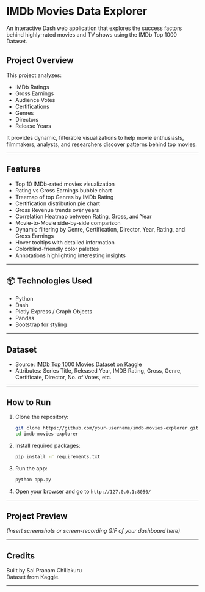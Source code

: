 # IMDb Movies Data Explorer

An interactive Dash web application that explores the success factors behind highly-rated movies and TV shows using the IMDb Top 1000 Dataset.

## Project Overview

This project analyzes:
- IMDb Ratings
- Gross Earnings
- Audience Votes
- Certifications
- Genres
- Directors
- Release Years

It provides dynamic, filterable visualizations to help movie enthusiasts, filmmakers, analysts, and researchers discover patterns behind top movies.

---

## Features

* Top 10 IMDb-rated movies visualization  
* Rating vs Gross Earnings bubble chart  
* Treemap of top Genres by IMDb Rating  
* Certification distribution pie chart  
* Gross Revenue trends over years  
* Correlation Heatmap between Rating, Gross, and Year  
* Movie-to-Movie side-by-side comparison  
* Dynamic filtering by Genre, Certification, Director, Year, Rating, and Gross Earnings  
* Hover tooltips with detailed information  
* Colorblind-friendly color palettes  
* Annotations highlighting interesting insights  


---

## 📦 Technologies Used

- Python
- Dash
- Plotly Express / Graph Objects
- Pandas
- Bootstrap for styling

---

##  Dataset

- Source: [IMDb Top 1000 Movies Dataset on Kaggle](https://www.kaggle.com/datasets/harshitshankhdhar/imdb-dataset-of-top-1000-movies-and-tv-shows)
- Attributes: Series Title, Released Year, IMDB Rating, Gross, Genre, Certificate, Director, No. of Votes, etc.

---

##  How to Run

1. Clone the repository:
    ```bash
    git clone https://github.com/your-username/imdb-movies-explorer.git
    cd imdb-movies-explorer
    ```

2. Install required packages:
    ```bash
    pip install -r requirements.txt
    ```

3. Run the app:
    ```bash
    python app.py
    ```

4. Open your browser and go to `http://127.0.0.1:8050/`

---

##  Project Preview

*(Insert screenshots or screen-recording GIF of your dashboard here)*

---

##  Credits

Built by Sai Pranam Chillakuru  
Dataset from Kaggle.

---


